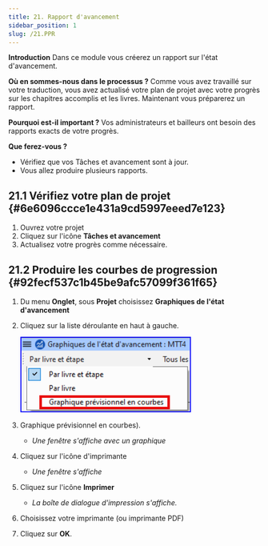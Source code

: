 ```yaml
---
title: 21. Rapport d'avancement
sidebar_position: 1
slug: /21.PPR
---
```


**Introduction** Dans ce module vous créerez un rapport sur l'état d'avancement.

**Où en sommes-nous dans le processus ?** Comme vous avez travaillé sur votre traduction, vous avez actualisé votre plan de projet avec votre progrès sur les chapitres accomplis et les livres. Maintenant vous préparerez un rapport.

**Pourquoi est-il important ?** Vos administrateurs et bailleurs ont besoin des rapports exacts de votre progrès.

**Que ferez-vous ?**

- Vérifiez que vos Tâches et avancement sont à jour.
- Vous allez produire plusieurs rapports.

## 21.1 Vérifiez votre plan de projet {#6e6096ccce1e431a9cd5997eeed7e123}

1. Ouvrez votre projet
2. Cliquez sur l'icône **Tâches et avancement**
3. Actualisez votre progrès comme nécessaire.

## 21.2 Produire les courbes de progression {#92fecf537c1b45be9afc57099f361f65}

1. Du menu **Onglet**, sous **Projet** choisissez **Graphiques de l'état d'avancement**

2. Cliquez sur la liste déroulante en haut à gauche.

   ![](./277798433.png)

3. Graphique prévisionnel en courbes).
   - _Une fenêtre s'affiche avec un graphique_

4. Cliquez sur l'icône d'imprimante
   - _Une fenêtre s'affiche_

5. Cliquez sur l'icône **Imprimer**
   - _La boîte de dialogue d'impression s'affiche._

6. Choisissez votre imprimante (ou imprimante PDF)

7. Cliquez sur **OK**.
